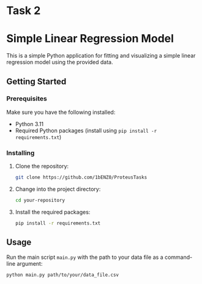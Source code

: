 # Task 2
# Simple Linear Regression Model

This is a simple Python application for fitting and visualizing a simple linear regression model using the provided data.

## Getting Started

### Prerequisites

Make sure you have the following installed:

- Python 3.11
- Required Python packages (install using `pip install -r requirements.txt`)

### Installing

1. Clone the repository:

    ```bash
    git clone https://github.com/1bENZ0/ProteusTasks
    ```

2. Change into the project directory:

    ```bash
    cd your-repository
    ```

3. Install the required packages:

    ```bash
    pip install -r requirements.txt
    ```

## Usage

Run the main script `main.py` with the path to your data file as a command-line argument:

```bash
python main.py path/to/your/data_file.csv

